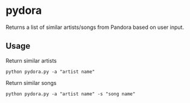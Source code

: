 # pydora

Returns a list of similar artists/songs from Pandora based on user input.

## Usage

Return similar artists
    
    python pydora.py -a "artist name"

Return similar songs
    
    python pydora.py -a "artist name" -s "song name"
